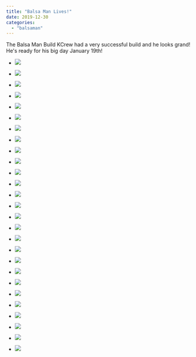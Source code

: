 ```yaml
---
title: "Balsa Man Lives!"
date: 2019-12-30
categories: 
  - "balsaman"
---
```


The Balsa Man Build KCrew had a very successful build and he looks grand! He's ready for his big day January 19th!

- ![](/images/IMG_3375-768x1024.jpeg)
    
- ![](/images/IMG_3376-768x1024.jpeg)
    
- ![](/images/IMG_3377-768x1024.jpeg)
    
- ![](/images/IMG_3380-768x1024.jpeg)
    
- ![](/images/IMG_3382-768x1024.jpeg)
    
- ![](/images/IMG_3384-768x1024.jpeg)
    
- ![](/images/IMG_3385-1024x768.jpeg)
    
- ![](/images/IMG_3386-768x1024.jpeg)
    
- ![](/images/IMG_3387-768x1024.jpeg)
    
- ![](/images/IMG_3388-768x1024.jpeg)
    
- ![](/images/IMG_3390-768x1024.jpeg)
    
- ![](/images/IMG_3392-768x1024.jpeg)
    
- ![](/images/IMG_3397-768x1024.jpeg)
    
- ![](/images/IMG_3398-768x1024.jpeg)
    
- ![](/images/IMG_3404-768x1024.jpeg)
    
- ![](/images/IMG_3405-768x1024.jpeg)
    
- ![](/images/IMG_3408-768x1024.jpeg)
    
- ![](/images/IMG_3411-768x1024.jpeg)
    
- ![](/images/IMG_3412-768x1024.jpeg)
    
- ![](/images/IMG_3413-768x1024.jpeg)
    
- ![](/images/IMG_3414-768x1024.jpeg)
    
- ![](/images/IMG_3415-768x1024.jpeg)
    
- ![](/images/IMG_3417-1024x1024.jpeg)
    
- ![](/images/IMG_3418-768x1024.jpeg)
    
- ![](/images/IMG_3421-768x1024.jpeg)
    
- ![](/images/IMG_3424-768x1024.jpeg)
    
- ![](/images/90A78F3E-04B9-4441-A620-2B3F9317CF37-1024x1024.jpg)
